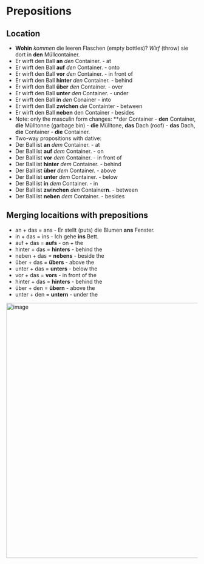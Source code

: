 # Prepositions

## Location
-  **Wohin** *kommen* die leeren Flaschen (empty bottles)? *Wirf* (throw) sie dort in **den** Müllcontainer.
-  Er wirft den Ball **an** *den* Container. - at
-  Er wirft den Ball **auf** *den* Container. - onto
-  Er wirft den Ball **vor** *den* Container. - in front of
-  Er wirft den Ball **hinter** *den* Container. - behind
-  Er wirft den Ball **über** *den* Container. - over
-  Er wirft den Ball **unter** *den* Container. - under
-  Er wirft den Ball **in** *den* Conainer - into
-  Er wirft den Ball **zwichen** *die* Containter - between
-  Er wirft den Ball **neben** den Container - besides
- Note: only the masculin form changes: **der Container - **den** Container, **die** Mülltonne (garbage bin) - **die** Mülltone, **das** Dach (roof) - **das** Dach, **die** Container - **die** Container.
- Two-way propositions with dative:
- Der Ball ist **an** *dem* Container. - at
- Der Ball ist **auf** *dem* Container. - on
- Der Ball ist **vor** *dem* Container. - in front of
- Der Ball ist **hinter** *dem* Container. - behind
- Der Ball ist **über** *dem* Container. - above
- Der Ball ist **unter** *dem* Container. - below
- Der Ball ist **in** *dem* Container. - in
- Der Ball ist **zwinchen** *den* Container**n**. - between
- Der Ball ist **neben** *dem* Container. - besides

## Merging locaitions with prepositions
-  an + das = ans - Er stellt (puts) die Blumen **ans** Fenster.
-  in + das = ins - Ich gehe **ins** Bett.
-  auf + das = **aufs** - on + the
-  hinter + das = **hinters** - behind the
-  neben + das = **nebens** - beside the
-  über + das = **übers** - above the
-  unter + das = **unters** - below the
-  vor + das = **vors** - in front of the
-  hinter + das = **hinters** - behind the
-  über + den = **übern** - above the
-  unter + den = **untern** - under the


<img width="673" alt="image" src="https://github.com/petrasvestartas/german_language/assets/18013985/214af4c2-4b04-4c87-a5b2-905cfbf398e9">
